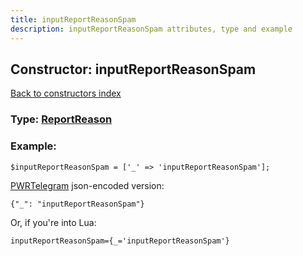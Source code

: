 ```yaml
---
title: inputReportReasonSpam
description: inputReportReasonSpam attributes, type and example
---
```

## Constructor: inputReportReasonSpam  
[Back to constructors index](index.md)






### Type: [ReportReason](../types/ReportReason.md)


### Example:

```
$inputReportReasonSpam = ['_' => 'inputReportReasonSpam'];
```  

[PWRTelegram](https://pwrtelegram.xyz) json-encoded version:

```
{"_": "inputReportReasonSpam"}
```


Or, if you're into Lua:  


```
inputReportReasonSpam={_='inputReportReasonSpam'}

```


